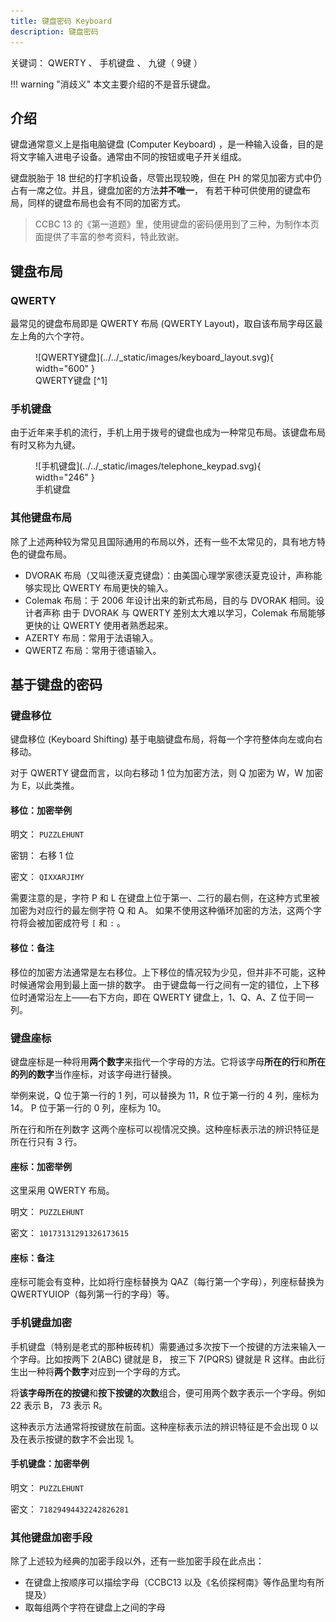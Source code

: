 ```yaml
---
title: 键盘密码 Keyboard
description: 键盘密码
---
```


关键词： QWERTY 、 手机键盘 、 九键（ 9键 ）

!!! warning "消歧义"
    本文主要介绍的不是音乐键盘。

## 介绍

键盘通常意义上是指电脑键盘 (Computer Keyboard) ，是一种输入设备，目的是将文字输入进电子设备。通常由不同的按钮或电子开关组成。

键盘脱胎于 18 世纪的打字机设备，尽管出现较晚，但在 PH 的常见加密方式中仍占有一席之位。并且，键盘加密的方法**并不唯一**，
有若干种可供使用的键盘布局，同样的键盘布局也会有不同的加密方式。

> CCBC 13 的《第一道题》里，使用键盘的密码便用到了三种，为制作本页面提供了丰富的参考资料，特此致谢。

## 键盘布局

### QWERTY

最常见的键盘布局即是 QWERTY 布局 (QWERTY Layout)，取自该布局字母区最左上角的六个字符。

<figure markdown>
  ![QWERTY键盘](../../_static/images/keyboard_layout.svg){ width="600" }
  <figcaption markdown>QWERTY键盘&nbsp;[^1]
  </figcaption>
</figure>

### 手机键盘

由于近年来手机的流行，手机上用于拨号的键盘也成为一种常见布局。该键盘布局有时又称为九键。

<figure markdown>
  ![手机键盘](../../_static/images/telephone_keypad.svg){ width="246" }
  <figcaption>手机键盘</figcaption>
</figure>

### 其他键盘布局

除了上述两种较为常见且国际通用的布局以外，还有一些不太常见的，具有地方特色的键盘布局。

- DVORAK 布局（又叫德沃夏克键盘）：由美国心理学家德沃夏克设计，声称能够实现比 QWERTY 布局更快的输入。
- Colemak 布局：于 2006 年设计出来的新式布局，目的与 DVORAK 相同。设计者声称
    由于 DVORAK 与 QWERTY 差别太大难以学习，Colemak 布局能够更快的让 QWERTY 使用者熟悉起来。
- AZERTY 布局：常用于法语输入。
- QWERTZ 布局：常用于德语输入。

## 基于键盘的密码

### 键盘移位

键盘移位 (Keyboard Shifting) 基于电脑键盘布局，将每一个字符整体向左或向右移动。

对于 QWERTY 键盘而言，以向右移动 1 位为加密方法，则 Q 加密为 W，W 加密为 E，以此类推。

#### 移位：加密举例

明文： `PUZZLEHUNT`

密钥： 右移 1 位

密文： `QIXXARJIMY`

需要注意的是，字符 P 和 L 在键盘上位于第一、二行的最右侧，在这种方式里被加密为对应行的最左侧字符 Q 和 A。
如果不使用这种循环加密的方法，这两个字符将会被加密成符号 `[` 和 `:` 。

#### 移位：备注

移位的加密方法通常是左右移位。上下移位的情况较为少见，但并非不可能，这种时候通常会用到最上面一排的数字。
由于键盘每一行之间有一定的错位，上下移位时通常沿左上——右下方向，即在 QWERTY 键盘上，1、Q、A、Z 位于同一列。

### 键盘座标

键盘座标是一种将用**两个数字**来指代一个字母的方法。它将该字母**所在的行**和**所在的列的数字**当作座标，对该字母进行替换。

举例来说，Q 位于第一行的 1 列，可以替换为 11，R 位于第一行的 4 列，座标为 14。 P 位于第一行的 0 列，座标为 10。

所在行和所在列数字 这两个座标可以视情况交换。这种座标表示法的辨识特征是所在行只有 3 行。

#### 座标：加密举例

这里采用 QWERTY 布局。

明文： `PUZZLEHUNT`

密文： `10173131291326173615`

#### 座标：备注

座标可能会有变种，比如将行座标替换为 QAZ（每行第一个字母），列座标替换为 QWERTYUIOP（每列第一行的字母）等。

### 手机键盘加密

手机键盘（特别是老式的那种板砖机）需要通过多次按下一个按键的方法来输入一个字母。比如按两下 2(ABC) 键就是 B，
按三下 7(PQRS) 键就是 R 这样。由此衍生出一种将**两个数字**对应到一个字母的方式。

将**该字母所在的按键**和**按下按键的次数**组合，便可用两个数字表示一个字母。例如 22 表示 B， 73 表示 R。

这种表示方法通常将按键放在前面。这种座标表示法的辨识特征是不会出现 0 以及在表示按键的数字不会出现 1。

#### 手机键盘：加密举例

明文： `PUZZLEHUNT`

密文： `71829494432242826281`

### 其他键盘加密手段

除了上述较为经典的加密手段以外，还有一些加密手段在此点出：

- 在键盘上按顺序可以描绘字母（CCBC13 以及《名侦探柯南》等作品里均有所提及）
- 取每组两个字符在键盘上之间的字母

[^1]: 来源： [Wikimedia Commons](https://commons.wikimedia.org/wiki/File:KB_United_States.svg)
